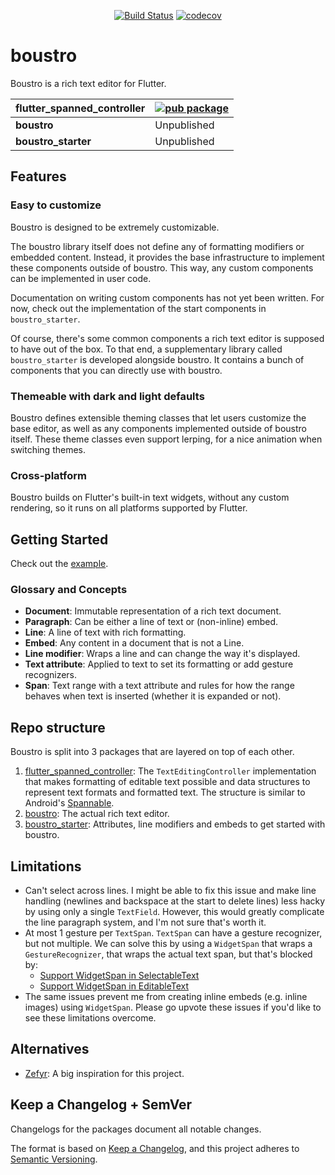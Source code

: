 
<p align="center">
  <a href="https://github.com/Jjagg/boustro/actions"><img src="https://github.com/Jjagg/boustro/workflows/Build/badge.svg" alt="Build Status"></a>
<a href="https://codecov.io/gh/Jjagg/boustro"><img src="https://codecov.io/gh/Jjagg/boustro/branch/main/graph/badge.svg" alt="codecov"></a>
</p>

# boustro

Boustro is a rich text editor for Flutter.

| **flutter_spanned_controller** | [![pub package](https://img.shields.io/pub/v/flutter_spanned_controller.svg?color=blue)](https://pub.dev/packages/flutter_spanned_controller) |
| ------------------------------ | ----------- |
| **boustro**                    | Unpublished |
| **boustro_starter**            | Unpublished |

## Features

### Easy to customize

Boustro is designed to be extremely customizable.

The boustro library itself does not define any of formatting modifiers or embedded content.
Instead, it provides the base infrastructure to implement these components outside of boustro.
This way, any custom components can be implemented in user code.

Documentation on writing custom components has not yet been written. For now, check out the
implementation of the start components in `boustro_starter`.

Of course, there's some common components a rich text editor is supposed to have out of the box.
To that end, a supplementary library called `boustro_starter` is developed alongside boustro.
It contains a bunch of components that you can directly use with boustro.

### Themeable with dark and light defaults

Boustro defines extensible theming classes that let users customize the base editor,
as well as any components implemented outside of boustro itself. These theme classes
even support lerping, for a nice animation when switching themes.

### Cross-platform

Boustro builds on Flutter's built-in text widgets, without any custom rendering,
so it runs on all platforms supported by Flutter.

## Getting Started

Check out the [example](packages/boustro_starter/example).

### Glossary and Concepts

- **Document**: Immutable representation of a rich text document.
- **Paragraph**: Can be either a line of text or (non-inline) embed.
- **Line**: A line of text with rich formatting.
- **Embed**: Any content in a document that is not a Line.
- **Line modifier**: Wraps a line and can change the way it's displayed.
- **Text attribute**: Applied to text to set its formatting or add gesture recognizers.
- **Span**: Text range with a text attribute and rules for how the range behaves when text is inserted (whether it is expanded or not).

## Repo structure

Boustro is split into 3 packages that are layered on top of each other.

1. [flutter_spanned_controller](packages/flutter_spanned_controller): The
`TextEditingController` implementation that makes formatting of editable
text possible and data structures to represent text formats and formatted
text. The structure is similar to Android's [Spannable](https://developer.android.com/reference/android/text/Spannable).
1. [boustro](packages/boustro): The actual rich text editor.
1. [boustro_starter](packages/boustro_starter): Attributes, line modifiers and embeds to get started with boustro.

## Limitations

- Can't select across lines. I might be able to fix this issue and make line handling (newlines and
backspace at the start to delete lines) less hacky by using only a single `TextField`. However, this
would greatly complicate the line paragraph system, and I'm not sure that's worth it.
- At most 1 gesture per `TextSpan`. `TextSpan` can have a gesture recognizer,
but not multiple. We can solve this by using a `WidgetSpan` that wraps a `GestureRecognizer`, that wraps
the actual text span, but that's blocked by:
  - [Support WidgetSpan in SelectableText](https://github.com/flutter/flutter/issues/38474)
  - [Support WidgetSpan in EditableText](https://github.com/flutter/flutter/issues/30688)
- The same issues prevent me from creating inline embeds (e.g. inline images) using `WidgetSpan`. Please
go upvote these issues if you'd like to see these limitations overcome.

## Alternatives

- [Zefyr](https://github.com/memspace/zefyr): A big inspiration for this project.

## Keep a Changelog + SemVer

Changelogs for the packages document all notable changes.

The format is based on [Keep a Changelog](https://keepachangelog.com/en/1.0.0/),
and this project adheres to [Semantic Versioning](https://semver.org/spec/v2.0.0.html).
